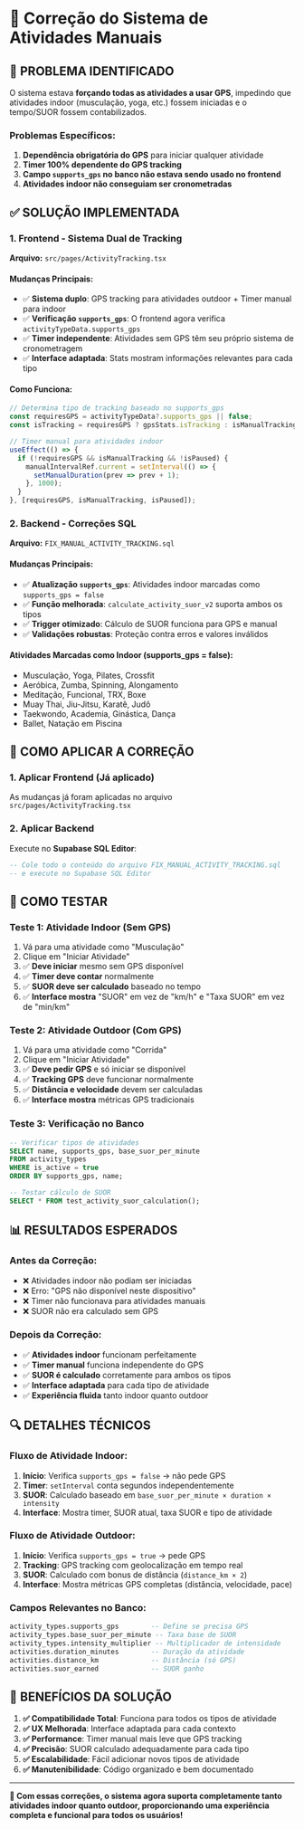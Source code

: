 # 🔧 Correção do Sistema de Atividades Manuais

## 🐛 **PROBLEMA IDENTIFICADO**

O sistema estava **forçando todas as atividades a usar GPS**, impedindo que atividades indoor (musculação, yoga, etc.) fossem iniciadas e o tempo/SUOR fossem contabilizados.

### **Problemas Específicos:**
1. **Dependência obrigatória do GPS** para iniciar qualquer atividade
2. **Timer 100% dependente do GPS tracking**
3. **Campo `supports_gps` no banco não estava sendo usado no frontend**
4. **Atividades indoor não conseguiam ser cronometradas**

## ✅ **SOLUÇÃO IMPLEMENTADA**

### **1. Frontend - Sistema Dual de Tracking** 
**Arquivo:** `src/pages/ActivityTracking.tsx`

#### **Mudanças Principais:**
- ✅ **Sistema duplo**: GPS tracking para atividades outdoor + Timer manual para indoor
- ✅ **Verificação `supports_gps`**: O frontend agora verifica `activityTypeData.supports_gps`
- ✅ **Timer independente**: Atividades sem GPS têm seu próprio sistema de cronometragem
- ✅ **Interface adaptada**: Stats mostram informações relevantes para cada tipo

#### **Como Funciona:**
```typescript
// Determina tipo de tracking baseado no supports_gps
const requiresGPS = activityTypeData?.supports_gps || false;
const isTracking = requiresGPS ? gpsStats.isTracking : isManualTracking;

// Timer manual para atividades indoor
useEffect(() => {
  if (!requiresGPS && isManualTracking && !isPaused) {
    manualIntervalRef.current = setInterval(() => {
      setManualDuration(prev => prev + 1);
    }, 1000);
  }
}, [requiresGPS, isManualTracking, isPaused]);
```

### **2. Backend - Correções SQL**
**Arquivo:** `FIX_MANUAL_ACTIVITY_TRACKING.sql`

#### **Mudanças Principais:**
- ✅ **Atualização `supports_gps`**: Atividades indoor marcadas como `supports_gps = false`
- ✅ **Função melhorada**: `calculate_activity_suor_v2` suporta ambos os tipos
- ✅ **Trigger otimizado**: Cálculo de SUOR funciona para GPS e manual
- ✅ **Validações robustas**: Proteção contra erros e valores inválidos

#### **Atividades Marcadas como Indoor (supports_gps = false):**
- Musculação, Yoga, Pilates, Crossfit
- Aeróbica, Zumba, Spinning, Alongamento
- Meditação, Funcional, TRX, Boxe
- Muay Thai, Jiu-Jitsu, Karatê, Judô
- Taekwondo, Academia, Ginástica, Dança
- Ballet, Natação em Piscina

## 🚀 **COMO APLICAR A CORREÇÃO**

### **1. Aplicar Frontend (Já aplicado)**
As mudanças já foram aplicadas no arquivo `src/pages/ActivityTracking.tsx`

### **2. Aplicar Backend**
Execute no **Supabase SQL Editor**:
```sql
-- Cole todo o conteúdo do arquivo FIX_MANUAL_ACTIVITY_TRACKING.sql
-- e execute no Supabase SQL Editor
```

## 🧪 **COMO TESTAR**

### **Teste 1: Atividade Indoor (Sem GPS)**
1. Vá para uma atividade como "Musculação" 
2. Clique em "Iniciar Atividade"
3. ✅ **Deve iniciar** mesmo sem GPS disponível
4. ✅ **Timer deve contar** normalmente
5. ✅ **SUOR deve ser calculado** baseado no tempo
6. ✅ **Interface mostra** "SUOR" em vez de "km/h" e "Taxa SUOR" em vez de "min/km"

### **Teste 2: Atividade Outdoor (Com GPS)**
1. Vá para uma atividade como "Corrida"
2. Clique em "Iniciar Atividade"
3. ✅ **Deve pedir GPS** e só iniciar se disponível
4. ✅ **Tracking GPS** deve funcionar normalmente
5. ✅ **Distância e velocidade** devem ser calculadas
6. ✅ **Interface mostra** métricas GPS tradicionais

### **Teste 3: Verificação no Banco**
```sql
-- Verificar tipos de atividades
SELECT name, supports_gps, base_suor_per_minute 
FROM activity_types 
WHERE is_active = true 
ORDER BY supports_gps, name;

-- Testar cálculo de SUOR
SELECT * FROM test_activity_suor_calculation();
```

## 📊 **RESULTADOS ESPERADOS**

### **Antes da Correção:**
- ❌ Atividades indoor não podiam ser iniciadas
- ❌ Erro: "GPS não disponível neste dispositivo"
- ❌ Timer não funcionava para atividades manuais
- ❌ SUOR não era calculado sem GPS

### **Depois da Correção:**
- ✅ **Atividades indoor** funcionam perfeitamente
- ✅ **Timer manual** funciona independente do GPS
- ✅ **SUOR é calculado** corretamente para ambos os tipos
- ✅ **Interface adaptada** para cada tipo de atividade
- ✅ **Experiência fluida** tanto indoor quanto outdoor

## 🔍 **DETALHES TÉCNICOS**

### **Fluxo de Atividade Indoor:**
1. **Início**: Verifica `supports_gps = false` → não pede GPS
2. **Timer**: `setInterval` conta segundos independentemente
3. **SUOR**: Calculado baseado em `base_suor_per_minute × duration × intensity`
4. **Interface**: Mostra timer, SUOR atual, taxa SUOR e tipo de atividade

### **Fluxo de Atividade Outdoor:**
1. **Início**: Verifica `supports_gps = true` → pede GPS
2. **Tracking**: GPS tracking com geolocalização em tempo real
3. **SUOR**: Calculado com bonus de distância (`distance_km × 2`)
4. **Interface**: Mostra métricas GPS completas (distância, velocidade, pace)

### **Campos Relevantes no Banco:**
```sql
activity_types.supports_gps        -- Define se precisa GPS
activity_types.base_suor_per_minute -- Taxa base de SUOR
activity_types.intensity_multiplier -- Multiplicador de intensidade
activities.duration_minutes        -- Duração da atividade
activities.distance_km             -- Distância (só GPS)
activities.suor_earned             -- SUOR ganho
```

## 🎯 **BENEFÍCIOS DA SOLUÇÃO**

1. **✅ Compatibilidade Total**: Funciona para todos os tipos de atividade
2. **✅ UX Melhorada**: Interface adaptada para cada contexto
3. **✅ Performance**: Timer manual mais leve que GPS tracking
4. **✅ Precisão**: SUOR calculado adequadamente para cada tipo
5. **✅ Escalabilidade**: Fácil adicionar novos tipos de atividade
6. **✅ Manutenibilidade**: Código organizado e bem documentado

---

**🎉 Com essas correções, o sistema agora suporta completamente tanto atividades indoor quanto outdoor, proporcionando uma experiência completa e funcional para todos os usuários!**